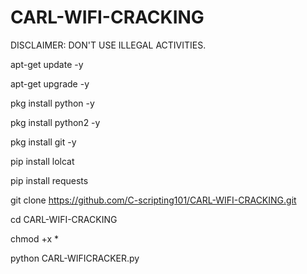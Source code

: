 # CARL-WIFI-CRACKING
DISCLAIMER:  DON'T USE ILLEGAL ACTIVITIES.


apt-get update -y

apt-get upgrade -y

pkg install python -y

pkg install python2 -y

pkg install git -y

pip install lolcat

pip install requests

git clone https://github.com/C-scripting101/CARL-WIFI-CRACKING.git

cd CARL-WIFI-CRACKING

chmod +x *

python CARL-WIFICRACKER.py
